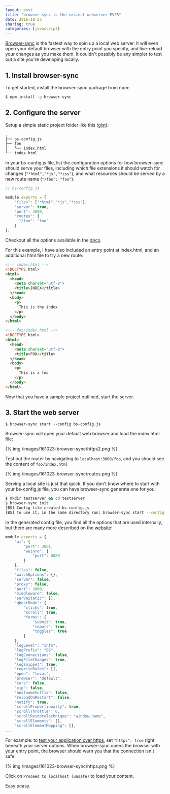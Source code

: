 ```yaml
---
layout: post
title: "browser-sync is the easiest webserver EVER"
date: 2016-10-23
sharing: true
categories: [javascript]
---
```


[Browser-sync](https://www.browsersync.io/) is the fastest way to spin up a local web server. It will even open your default browser with the entry point you specify, and live-reload your changes as you make them. It couldn't possibly be any simpler to test out a site you're developing locally.

<!--more-->
## 1. Install browser-sync

To get started, install the browser-sync package from npm:

```bash
$ npm install -g browser-sync
```

## 2. Configure the server
Setup a simple static project folder like this ([gist](https://gist.github.com/keighty/9e5eb136c27b6a4f98f7c4f49d749256)):

```bash
.
├── bs-config.js
├── foo
│   └── index.html
└── index.html
```

In your bs-config.js file, list the configuration options for how browser-sync should serve your files, including which file extensions it should watch for changes (`"*html","*js","*css"`), and what resources should be served by a new route name (`"/foo": "foo"`).

```javascript
// bs-config.js

module.exports = {
    "files": ["*html","*js","*css"],
    "server": true,
    "port": 3000,
    "routes": {
      "/foo": "foo"
    }
};
```
 Checkout all the options available in the [ docs](https://www.browsersync.io/docs/options).

 For this example, I have also included an entry point at index.html, and an additional html file to try a new route:

```html
<!-- index.html -->
<!DOCTYPE html>
<html>
  <head>
    <meta charset="utf-8">
    <title>INDEX</title>
  </head>
  <body>
    <p>
      This is the index
    </p>
  </body>
</html>
```

```html
<!-- foo/index.html -->
<!DOCTYPE html>
<html>
  <head>
    <meta charset="utf-8">
    <title>FOO</title>
  </head>
  <body>
    <p>
      This is a foo
    </p>
  </body>
</html>
```

Now that you have a sample project outlined, start the server.

## 3. Start the web server

`$ browser-sync start --config bs-config.js`

Browser-sync will open your default web browser and load the index.html file:

{% img /images/161023-browser-sync/https2.png %}

Test out the router by navigating to `localhost:3000/foo`, and you should see the content of `foo/index.html`

{% img /images/161023-browser-sync/routes.png %}

Serving a local site is just that quick. If you don't know where to start with your bs-config.js file, you can have browser-sync generate one for you:

```bash
$ mkdir testserver && cd testserver
$ browser-sync init
[BS] Config file created bs-config.js
[BS] To use it, in the same directory run: browser-sync start --config bs-config.js
```

In the generated config file, you find all the options that are used internally, but there are many more described on the [website](http://www.browsersync.io/docs/options/):

```javascript
module.exports = {
    "ui": {
        "port": 3001,
        "weinre": {
            "port": 8080
        }
    },
    "files": false,
    "watchOptions": {},
    "server": false,
    "proxy": false,
    "port": 3000,
    "middleware": false,
    "serveStatic": [],
    "ghostMode": {
        "clicks": true,
        "scroll": true,
        "forms": {
            "submit": true,
            "inputs": true,
            "toggles": true
        }
    },
    "logLevel": "info",
    "logPrefix": "BS",
    "logConnections": false,
    "logFileChanges": true,
    "logSnippet": true,
    "rewriteRules": [],
    "open": "local",
    "browser": "default",
    "cors": false,
    "xip": false,
    "hostnameSuffix": false,
    "reloadOnRestart": false,
    "notify": true,
    "scrollProportionally": true,
    "scrollThrottle": 0,
    "scrollRestoreTechnique": "window.name",
    "scrollElements": [],
    "scrollElementMapping": [],
...
```

For example: to [test your application over https](https://www.browsersync.io/docs/options#option-https), set `"https": true` right beneath your server options. When browser-sync opens the browser with your entry point, the browser should warn you that the connection isn't safe:

{% img /images/161023-browser-sync/https.png %}

Click on `Proceed to localhost (unsafe)` to load your content.

Easy peasy.
